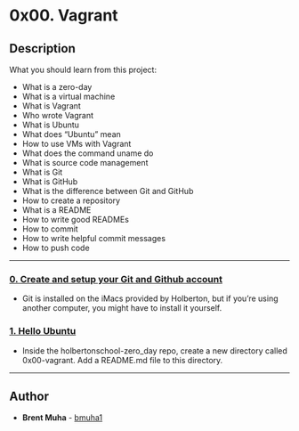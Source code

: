 # 0x00. Vagrant

## Description
What you should learn from this project:

* What is a zero-day
* What is a virtual machine
* What is Vagrant
* Who wrote Vagrant
* What is Ubuntu
* What does “Ubuntu” mean
* How to use VMs with Vagrant
* What does the command uname do
* What is source code management
* What is Git
* What is GitHub
* What is the difference between Git and GitHub
* How to create a repository
* What is a README
* How to write good READMEs
* How to commit
* How to write helpful commit messages
* How to push code

---

### [0. Create and setup your Git and Github account](./README.md)
* Git is installed on the iMacs provided by Holberton, but if you’re using another computer, you might have to install it yourself.


### [1. Hello Ubuntu](./0-hello_ubuntu)
* Inside the holbertonschool-zero_day repo, create a new directory called 0x00-vagrant. Add a README.md file to this directory. 

---

## Author
* **Brent Muha** - [bmuha1](https://github.com/bmuha1)
